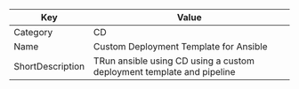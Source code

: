 | Key          | Value                   |
|--------------|-------------------------|
| Category     | CD                 |
| Name         | Custom Deployment Template for Ansible         |
| ShortDescription | TRun ansible using CD using a custom deployment template and pipeline |
